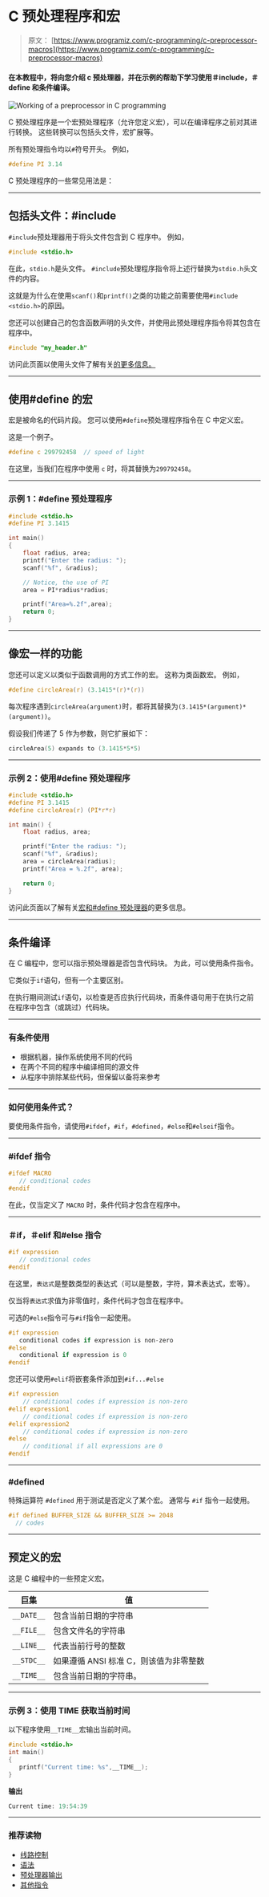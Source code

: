 # C 预处理程序和宏

> 原文： [https://www.programiz.com/c-programming/c-preprocessor-macros](https://www.programiz.com/c-programming/c-preprocessor-macros)

#### 在本教程中，将向您介绍 c 预处理器，并在示例的帮助下学习使用＃include，＃define 和条件编译。

![Working of a preprocessor in C programming](img/765b3e84f88056116bb8b07ab90d19d6.png)

C 预处理程序是一个宏预处理程序（允许您定义宏），可以在编译程序之前对其进行转换。 这些转换可以包括头文件，宏扩展等。

所有预处理指令均以`#`符号开头。 例如，

```c
#define PI 3.14
```

C 预处理程序的一些常见用法是：

* * *

## 包括头文件：#include

`#include`预处理器用于将头文件包含到 C 程序中。 例如，

```c
#include <stdio.h>
```

在此，`stdio.h`是头文件。 `#include`预处理程序指令将上述行替换为`stdio.h`头文件的内容。

这就是为什么在使用`scanf()`和`printf()`之类的功能之前需要使用`#include <stdio.h>`的原因。

您还可以创建自己的包含函数声明的头文件，并使用此预处理程序指令将其包含在程序中。

```c
#include "my_header.h"
```

访问此页面以使用头文件了解有关[的更多信息。](https://gcc.gnu.org/onlinedocs/cpp/Header-Files.html#Header-Files "Include preprocessor")

* * *

## 使用#define 的宏

宏是被命名的代码片段。 您可以使用`#define`预处理程序指令在 C 中定义宏。

这是一个例子。

```c
#define c 299792458  // speed of light
```

在这里，当我们在程序中使用 `c` 时，将其替换为`299792458`。

* * *

### 示例 1：#define 预处理程序

```c
#include <stdio.h>
#define PI 3.1415

int main()
{
    float radius, area;
    printf("Enter the radius: ");
    scanf("%f", &radius);

    // Notice, the use of PI
    area = PI*radius*radius;

    printf("Area=%.2f",area);
    return 0;
}
```

* * *

## 像宏一样的功能

您还可以定义以类似于函数调用的方式工作的宏。 这称为类函数宏。 例如，

```c
#define circleArea(r) (3.1415*(r)*(r))
```

每次程序遇到`circleArea(argument)`时，都将其替换为`(3.1415*(argument)*(argument))`。

假设我们传递了 5 作为参数，则它扩展如下：

```c
circleArea(5) expands to (3.1415*5*5)
```

* * *

### 示例 2：使用#define 预处理程序

```c
#include <stdio.h>
#define PI 3.1415
#define circleArea(r) (PI*r*r)

int main() {
    float radius, area;

    printf("Enter the radius: ");
    scanf("%f", &radius);
    area = circleArea(radius);
    printf("Area = %.2f", area);

    return 0;
}
```

访问此页面以了解有关[宏和#define 预处理器](https://gcc.gnu.org/onlinedocs/cpp/Macros.html#Macros "C Macros")的更多信息。

* * *

## 条件编译

在 C 编程中，您可以指示预处理器是否包含代码块。 为此，可以使用条件指令。

它类似于`if`语句，但有一个主要区别。

在执行期间测试`if`语句，以检查是否应执行代码块，而条件语句用于在执行之前在程序中包含（或跳过）代码块。

* * *

### 有条件使用

*   根据机器，操作系统使用不同的代码
*   在两个不同的程序中编译相同的源文件
*   从程序中排除某些代码，但保留以备将来参考

* * *

### 如何使用条件式？

要使用条件指令，请使用`#ifdef`，`#if`，`#defined`，`#else`和`#elseif`指令。

* * *

### #ifdef 指令

```c
#ifdef MACRO     
   // conditional codes
#endif

```

在此，仅当定义了 `MACRO` 时，条件代码才包含在程序中。

* * *

### ＃if，＃elif 和#else 指令

```c
#if expression
   // conditional codes
#endif

```

在这里，`表达式`是整数类型的表达式（可以是整数，字符，算术表达式，宏等）。

仅当将`表达式`求值为非零值时，条件代码才包含在程序中。

可选的`#else`指令可与`#if`指令一起使用。

```c
#if expression
   conditional codes if expression is non-zero
#else
   conditional if expression is 0
#endif

```

您还可以使用`#elif`将嵌套条件添加到`#if...#else`

```c
#if expression
    // conditional codes if expression is non-zero
#elif expression1
    // conditional codes if expression is non-zero
#elif expression2
    // conditional codes if expression is non-zero
#else
    // conditional if all expressions are 0
#endif

```

* * *

### #defined

特殊运算符 `#defined` 用于测试是否定义了某个宏。 通常与 `#if` 指令一起使用。

```c
#if defined BUFFER_SIZE && BUFFER_SIZE >= 2048
  // codes

```

* * *

## 预定义的宏

这是 C 编程中的一些预定义宏。

| 巨集 | 值 |
| --- | --- |
| `__DATE__` | 包含当前日期的字符串 |
| `__FILE__` | 包含文件名的字符串 |
| `__LINE__` | 代表当前行号的整数 |
| `__STDC__` | 如果遵循 ANSI 标准 C，则该值为非零整数 |
| `__TIME__` | 包含当前日期的字符串。 |

* * *

### 示例 3：使用 __TIME__ 获取当前时间

以下程序使用`__TIME__`宏输出当前时间。

```c
#include <stdio.h>
int main()
{
   printf("Current time: %s",__TIME__);   
}
```

**输出**

```c
Current time: 19:54:39
```

* * *

### 推荐读物

*   [线路控制](https://gcc.gnu.org/onlinedocs/cpp/Line-Control.html#Line-Control)
*   [语法](https://gcc.gnu.org/onlinedocs/cpp/Pragmas.html#Pragmas)
*   [预处理器输出](https://gcc.gnu.org/onlinedocs/cpp/Preprocessor-Output.html#Preprocessor-Output)
*   [其他指令](https://gcc.gnu.org/onlinedocs/cpp/Other-Directives.html#Other-Directives)